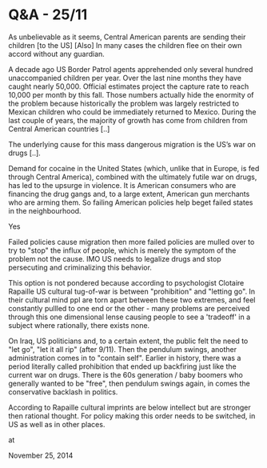 # Q&A - 25/11
As unbelievable as it seems, Central American parents are sending their children [to the US] [Also] In many cases the children flee on their own accord without any guardian.

A decade ago US Border Patrol agents apprehended only several hundred unaccompanied children per year. Over the last nine months they have caught nearly 50,000. Official estimates project the capture rate to reach 10,000 per month by this fall. Those numbers actually hide the enormity of the problem because historically the problem was largely restricted to Mexican children who could be immediately returned to Mexico. During the last couple of years, the majority of growth has come from children from Central American countries [..]

The underlying cause for this mass dangerous migration is the US’s war on drugs [..].

Demand for cocaine in the United States (which, unlike that in Europe, is fed through Central America), combined with the ultimately futile war on drugs, has led to the upsurge in violence. It is American consumers who are financing the drug gangs and, to a large extent, American gun merchants who are arming them. So failing American policies help beget failed states in the neighbourhood.

Yes

Failed policies cause migration then more failed policies are mulled over to try to "stop" the influx of people, which is merely the symptom of the problem not the cause. IMO US needs to legalize drugs and stop persecuting and criminalizing this behavior.

This option is not pondered because according to psychologist Clotaire Rapaille US cultural tug-of-war   is between "prohibition" and "letting go". In their cultural mind ppl are torn apart between these two extremes, and feel constantly pullled to one end or the other - many problems are perceived through this one dimensional  lense causing people to see a 'tradeoff' in a subject where rationally, there exists none.

On Iraq, US politicians and, to a certain extent, the public felt the need to "let go", "let it all rip" (after 9/11). Then the pendulum swings, another administration comes in to "contain self". Earlier in history, there was a period literally called prohibition that ended up backfiring  just like the current war on drugs. There is the 60s generation / baby boomers who generally wanted to be "free", then pendulum swings again, in comes the conservative backlash in politics. 

According to Rapaille cultural imprints are below intellect but are stronger then rational thought. For policy making this order needs to be switched, in US as well as in other places. 








at

November 25, 2014















